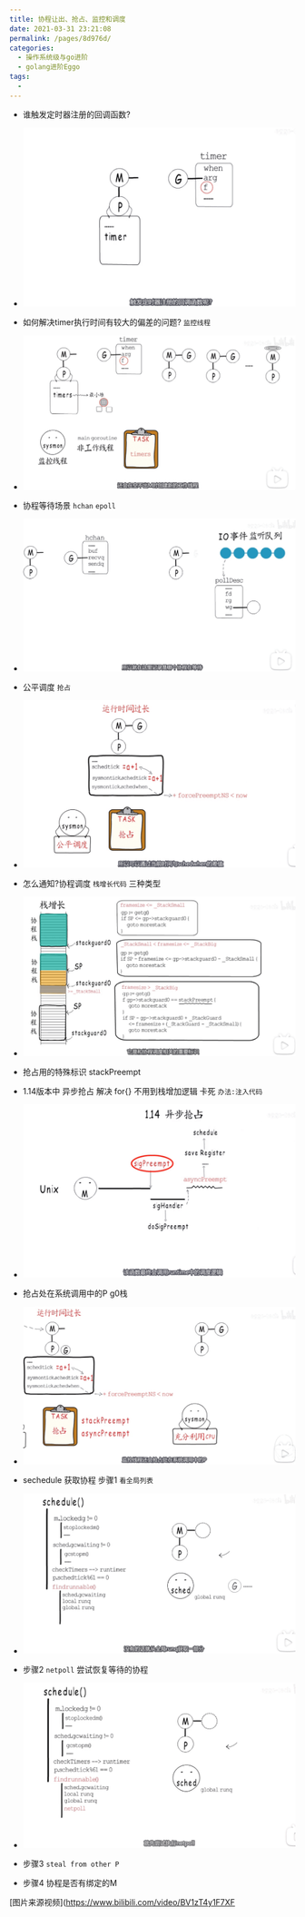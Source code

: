 ```yaml
---
title: 协程让出、抢占、监控和调度
date: 2021-03-31 23:21:08
permalink: /pages/8d976d/
categories:
  - 操作系统级与go进阶
  - golang进阶Eggo
tags:
  - 
---
```




* 谁触发定时器注册的回调函数?
* <img src="./minilet/image-20210331232258576.png" alt="image-20210331232258576" style="zoom:50%;" />

* 如何解决timer执行时间有较大的偏差的问题?  `监控线程`
* <img src="./minilet/image-20210331232447751.png" alt="image-20210331232447751" style="zoom:50%;" />

* 协程等待场景  `hchan` `epoll`
* <img src="./minilet/image-20210331233759608.png" alt="image-20210331233759608" style="zoom:50%;" />

* 公平调度 `抢占`
* <img src="./minilet/image-20210331234138644.png" alt="image-20210331234138644" style="zoom:50%;" />

* 怎么通知?协程调度  `栈增长代码`  三种类型  
* <img src="./minilet/image-20210331234342816.png" alt="image-20210331234342816" style="zoom:50%;" />

* 抢占用的特殊标识  stackPreempt
* 1.14版本中 异步抢占 解决 for{} 不用到栈增加逻辑 卡死  `办法:注入代码`
* <img src="./minilet/image-20210331235106674.png" alt="image-20210331235106674" style="zoom:50%;" />

* 抢占处在系统调用中的P g0栈 

* <img src="./minilet/image-20210331235321867.png" alt="image-20210331235321867" style="zoom:50%;" />

* sechedule 获取协程 步骤1 `看全局列表`
* <img src="./minilet/image-20210401000438041.png" alt="image-20210401000438041" style="zoom:50%;" />

* 步骤2 `netpoll` 尝试恢复等待的协程
* <img src="./minilet/image-20210401000613162.png" alt="image-20210401000613162" style="zoom:50%;" />

* 步骤3 `steal from other P`
* 步骤4 协程是否有绑定的M





[图片来源视频](https://www.bilibili.com/video/BV1zT4y1F7XF